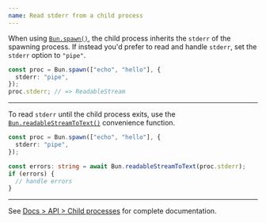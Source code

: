 ```yaml
---
name: Read stderr from a child process
---
```


When using [`Bun.spawn()`](https://bun.sh/docs/api/spawn), the child process inherits the `stderr` of the spawning process. If instead you'd prefer to read and handle `stderr`, set the `stderr` option to `"pipe"`.

```ts
const proc = Bun.spawn(["echo", "hello"], {
  stderr: "pipe",
});
proc.stderr; // => ReadableStream
```

---

To read `stderr` until the child process exits, use the [`Bun.readableStreamToText()`](https://bun.sh/docs/api/utils#bun-readablestreamto) convenience function.

```ts
const proc = Bun.spawn(["echo", "hello"], {
  stderr: "pipe",
});

const errors: string = await Bun.readableStreamToText(proc.stderr);
if (errors) {
  // handle errors
}
```

---

See [Docs > API > Child processes](https://bun.sh/docs/api/spawn) for complete documentation.
